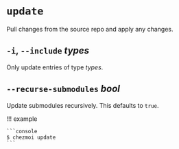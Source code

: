 # `update`

Pull changes from the source repo and apply any changes.

## `-i`, `--include` *types*

Only update entries of type *types*.

## `--recurse-submodules` *bool*

Update submodules recursively. This defaults to `true`.

!!! example

    ```console
    $ chezmoi update
    ```
